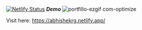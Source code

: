 
[![Netlify Status](https://api.netlify.com/api/v1/badges/1a4c9a31-320c-43f6-bfe5-356aacc6635b/deploy-status)](https://app.netlify.com/sites/abhishekrg/deploys)
***Demo***
![portfilio-ezgif com-optimize](https://github.com/user-attachments/assets/f0f597a8-c68b-43dd-a4c8-b269ab3f0ccc)


Visit here: https://abhishekrg.netlify.app/
